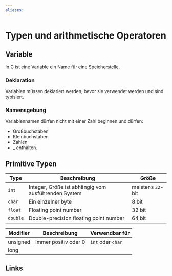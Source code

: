 ```yaml
---
aliases: 
---
```

# Typen und arithmetische Operatoren 

## Variable
In C ist eine Variable ein Name für eine Speicherstelle.
### Deklaration
Variablen müssen deklariert werden, bevor sie verwendet werden und sind typisiert.
### Namensgebung
Variablennamen dürfen nicht mit einer Zahl beginnen und dürfen:
- Großbuchstaben
- Kleinbuchstaben
- Zahlen
- _
enthalten.
## Primitive Typen
| Type     | Beschreibung                                        | Größe             |
| -------- | --------------------------------------------------- | ----------------- |
| `int`    | Integer, Größe ist abhängig vom ausführenden System | meistens `32`-bit |
| `char`   | Ein einzelner byte                                  | 8 bit             |
| `float`  | Floating point number                               | 32 bit            |
| `double` | Double-precision floating point number              | 64 bit            |

| Modifier | Beschreibung         | Verwendbar für    |
| -------- | -------------------- | ----------------- |
| unsigned | Immer positiv oder 0 | `int` oder `char` |
| long         |                      |                   |

## Links